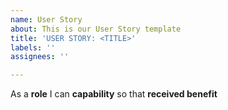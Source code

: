 ```yaml
---
name: User Story
about: This is our User Story template
title: 'USER STORY: <TITLE>'
labels: ''
assignees: ''

---
```


As a **role** I can **capability** so that  **received benefit**
